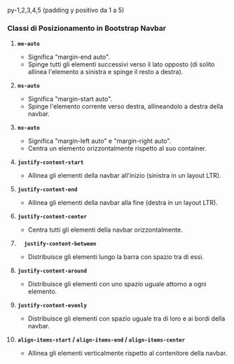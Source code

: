 py-1,2,3,4,5 (padding y positivo da 1 a 5)

### Classi di Posizionamento in Bootstrap Navbar

1. **`me-auto`**
    
    - Significa "margin-end auto".
    - Spinge tutti gli elementi successivi verso il lato opposto (di solito allinea l'elemento a sinistra e spinge il resto a destra).
2. **`ms-auto`**
    
    - Significa "margin-start auto".
    - Spinge l'elemento corrente verso destra, allineandolo a destra della navbar.
3. **`mx-auto`**
    
    - Significa "margin-left auto" e "margin-right auto".
    - Centra un elemento orizzontalmente rispetto al suo container.
4. **`justify-content-start`**
    
    - Allinea gli elementi della navbar all'inizio (sinistra in un layout LTR).
5. **`justify-content-end`**
    
    - Allinea gli elementi della navbar alla fine (destra in un layout LTR).
6. **`justify-content-center`**
    
    - Centra tutti gli elementi della navbar orizzontalmente.
7. **`  justify-content-between`**
    
    - Distribuisce gli elementi lungo la barra con spazio tra di essi.
8. **`justify-content-around`**
    
    - Distribuisce gli elementi con uno spazio uguale attorno a ogni elemento.
9. **`justify-content-evenly`**
    
    - Distribuisce gli elementi con spazio uguale tra di loro e ai bordi della navbar.
10. **`align-items-start` / `align-items-end` / `align-items-center`**
    
    - Allinea gli elementi verticalmente rispetto al contenitore della navbar.